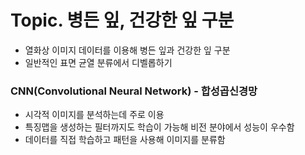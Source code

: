 # Topic. 병든 잎, 건강한 잎 구분
- 열화상 이미지 데이터를 이용해 병든 잎과 건강한 잎 구분
- 일반적인 표면 균열 분류에서 디벨롭하기

### CNN(Convolutional Neural Network) - 합성곱신경망
- 시각적 이미지를 분석하는데 주로 이용
- 특징맵을 생성하는 필터까지도 학습이 가능해 비전 분야에서 성능이 우수함
- 데이터를 직접 학습하고 패턴을 사용해 이미지를 분류함
